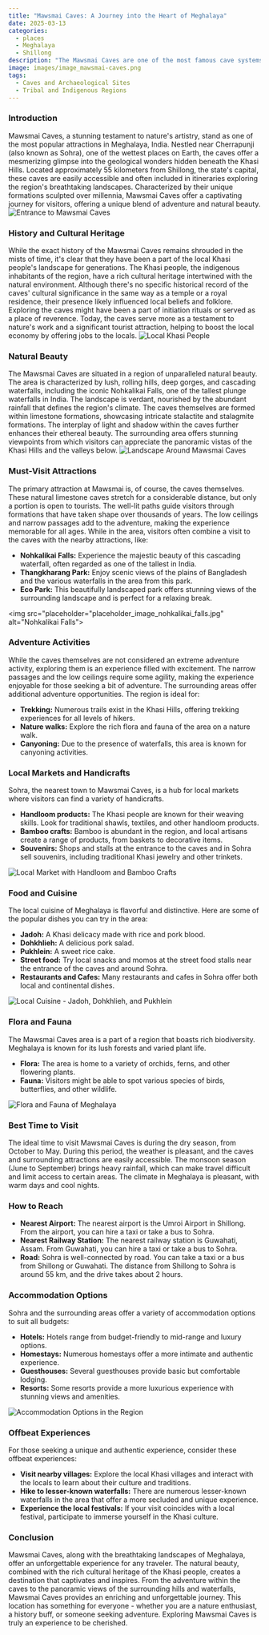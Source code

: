 ```yaml
---
title: "Mawsmai Caves: A Journey into the Heart of Meghalaya"
date: 2025-03-13
categories:
  - places
  - Meghalaya
  - Shillong
description: "The Mawsmai Caves are one of the most famous cave systems in India, located near Shillong in Meghalaya. These caves are known for their unique stone formations and natural beauty, offering a thrilling experience for adventure seekers. The caves are part of the Khasi Hills and are a popular destination for trekkers and tourists alike."
image: images/image_mawsmai-caves.png
tags: 
  - Caves and Archaeological Sites
  - Tribal and Indigenous Regions
---
```



### **Introduction**

Mawsmai Caves, a stunning testament to nature's artistry, stand as one of the most popular attractions in Meghalaya, India. Nestled near Cherrapunji (also known as Sohra), one of the wettest places on Earth, the caves offer a mesmerizing glimpse into the geological wonders hidden beneath the Khasi Hills. Located approximately 55 kilometers from Shillong, the state's capital, these caves are easily accessible and often included in itineraries exploring the region's breathtaking landscapes. Characterized by their unique formations sculpted over millennia, Mawsmai Caves offer a captivating journey for visitors, offering a unique blend of adventure and natural beauty.
<img src="placeholder_image_mawsmai_caves_entrance.jpg" alt="Entrance to Mawsmai Caves">

### **History and Cultural Heritage**

While the exact history of the Mawsmai Caves remains shrouded in the mists of time, it's clear that they have been a part of the local Khasi people's landscape for generations. The Khasi people, the indigenous inhabitants of the region, have a rich cultural heritage intertwined with the natural environment. Although there's no specific historical record of the caves' cultural significance in the same way as a temple or a royal residence, their presence likely influenced local beliefs and folklore. Exploring the caves might have been a part of initiation rituals or served as a place of reverence. Today, the caves serve more as a testament to nature's work and a significant tourist attraction, helping to boost the local economy by offering jobs to the locals.
<img src="placeholder_image_khasi_people.jpg" alt="Local Khasi People">

### **Natural Beauty**

The Mawsmai Caves are situated in a region of unparalleled natural beauty. The area is characterized by lush, rolling hills, deep gorges, and cascading waterfalls, including the iconic Nohkalikai Falls, one of the tallest plunge waterfalls in India. The landscape is verdant, nourished by the abundant rainfall that defines the region's climate. The caves themselves are formed within limestone formations, showcasing intricate stalactite and stalagmite formations. The interplay of light and shadow within the caves further enhances their ethereal beauty. The surrounding area offers stunning viewpoints from which visitors can appreciate the panoramic vistas of the Khasi Hills and the valleys below.
<img src="placeholder_image_mawsmai_caves_landscape.jpg" alt="Landscape Around Mawsmai Caves">

### **Must-Visit Attractions**

The primary attraction at Mawsmai is, of course, the caves themselves. These natural limestone caves stretch for a considerable distance, but only a portion is open to tourists. The well-lit paths guide visitors through formations that have taken shape over thousands of years. The low ceilings and narrow passages add to the adventure, making the experience memorable for all ages. While in the area, visitors often combine a visit to the caves with the nearby attractions, like:

*   **Nohkalikai Falls:** Experience the majestic beauty of this cascading waterfall, often regarded as one of the tallest in India.
*   **Thangkharang Park:** Enjoy scenic views of the plains of Bangladesh and the various waterfalls in the area from this park.
*   **Eco Park:** This beautifully landscaped park offers stunning views of the surrounding landscape and is perfect for a relaxing break.

<img src="placeholder="placeholder_image_nohkalikai_falls.jpg" alt="Nohkalikai Falls">

### **Adventure Activities**

While the caves themselves are not considered an extreme adventure activity, exploring them is an experience filled with excitement. The narrow passages and the low ceilings require some agility, making the experience enjoyable for those seeking a bit of adventure. The surrounding areas offer additional adventure opportunities. The region is ideal for:

*   **Trekking:** Numerous trails exist in the Khasi Hills, offering trekking experiences for all levels of hikers.
*   **Nature walks:** Explore the rich flora and fauna of the area on a nature walk.
*   **Canyoning:** Due to the presence of waterfalls, this area is known for canyoning activities.

### **Local Markets and Handicrafts**

Sohra, the nearest town to Mawsmai Caves, is a hub for local markets where visitors can find a variety of handicrafts.

*   **Handloom products:** The Khasi people are known for their weaving skills. Look for traditional shawls, textiles, and other handloom products.
*   **Bamboo crafts:** Bamboo is abundant in the region, and local artisans create a range of products, from baskets to decorative items.
*   **Souvenirs:** Shops and stalls at the entrance to the caves and in Sohra sell souvenirs, including traditional Khasi jewelry and other trinkets.

<img src="placeholder_image_local_market.jpg" alt="Local Market with Handloom and Bamboo Crafts">

### **Food and Cuisine**

The local cuisine of Meghalaya is flavorful and distinctive. Here are some of the popular dishes you can try in the area:

*   **Jadoh:** A Khasi delicacy made with rice and pork blood.
*   **Dohkhlieh:** A delicious pork salad.
*   **Pukhlein:** A sweet rice cake.
*   **Street food:** Try local snacks and momos at the street food stalls near the entrance of the caves and around Sohra.
*   **Restaurants and Cafes:** Many restaurants and cafes in Sohra offer both local and continental dishes.

<img src="placeholder_image_local_cuisine.jpg" alt="Local Cuisine - Jadoh, Dohkhlieh, and Pukhlein">

### **Flora and Fauna**

The Mawsmai Caves area is a part of a region that boasts rich biodiversity. Meghalaya is known for its lush forests and varied plant life.
*   **Flora:** The area is home to a variety of orchids, ferns, and other flowering plants.
*   **Fauna:** Visitors might be able to spot various species of birds, butterflies, and other wildlife.

<img src="placeholder_image_flora_fauna.jpg" alt="Flora and Fauna of Meghalaya">

### **Best Time to Visit**

The ideal time to visit Mawsmai Caves is during the dry season, from October to May. During this period, the weather is pleasant, and the caves and surrounding attractions are easily accessible. The monsoon season (June to September) brings heavy rainfall, which can make travel difficult and limit access to certain areas. The climate in Meghalaya is pleasant, with warm days and cool nights.

### **How to Reach**

*   **Nearest Airport:** The nearest airport is the Umroi Airport in Shillong. From the airport, you can hire a taxi or take a bus to Sohra.
*   **Nearest Railway Station:** The nearest railway station is Guwahati, Assam. From Guwahati, you can hire a taxi or take a bus to Sohra.
*   **Road:** Sohra is well-connected by road. You can take a taxi or a bus from Shillong or Guwahati. The distance from Shillong to Sohra is around 55 km, and the drive takes about 2 hours.

### **Accommodation Options**

Sohra and the surrounding areas offer a variety of accommodation options to suit all budgets:

*   **Hotels:** Hotels range from budget-friendly to mid-range and luxury options.
*   **Homestays:** Numerous homestays offer a more intimate and authentic experience.
*   **Guesthouses:** Several guesthouses provide basic but comfortable lodging.
*   **Resorts:** Some resorts provide a more luxurious experience with stunning views and amenities.

<img src="placeholder_image_accommodation.jpg" alt="Accommodation Options in the Region">

### **Offbeat Experiences**

For those seeking a unique and authentic experience, consider these offbeat experiences:

*   **Visit nearby villages:** Explore the local Khasi villages and interact with the locals to learn about their culture and traditions.
*   **Hike to lesser-known waterfalls:** There are numerous lesser-known waterfalls in the area that offer a more secluded and unique experience.
*   **Experience the local festivals:** If your visit coincides with a local festival, participate to immerse yourself in the Khasi culture.

### **Conclusion**

Mawsmai Caves, along with the breathtaking landscapes of Meghalaya, offer an unforgettable experience for any traveler. The natural beauty, combined with the rich cultural heritage of the Khasi people, creates a destination that captivates and inspires. From the adventure within the caves to the panoramic views of the surrounding hills and waterfalls, Mawsmai Caves provides an enriching and unforgettable journey. This location has something for everyone - whether you are a nature enthusiast, a history buff, or someone seeking adventure. Exploring Mawsmai Caves is truly an experience to be cherished.


